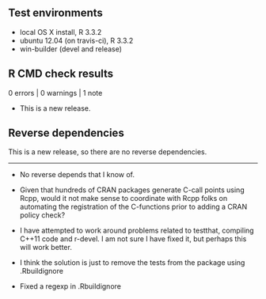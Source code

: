## Test environments
* local OS X install, R 3.3.2
* ubuntu 12.04 (on travis-ci), R 3.3.2
* win-builder (devel and release)

## R CMD check results

0 errors | 0 warnings | 1 note

* This is a new release.

## Reverse dependencies

This is a new release, so there are no reverse dependencies.

---

* No reverse depends that I know of.

* Given that hundreds of CRAN packages generate C-call points using Rcpp, would it not make sense to coordinate with Rcpp folks on automating the registration of the C-functions prior to adding a CRAN policy check?

* I have attempted to work around problems related to testthat, compiling C++11 code and r-devel. I am not sure I have fixed it, but perhaps this will work better.

* I think the solution is just to remove the tests from the package using .Rbuildignore

* Fixed a regexp in .Rbuildignore